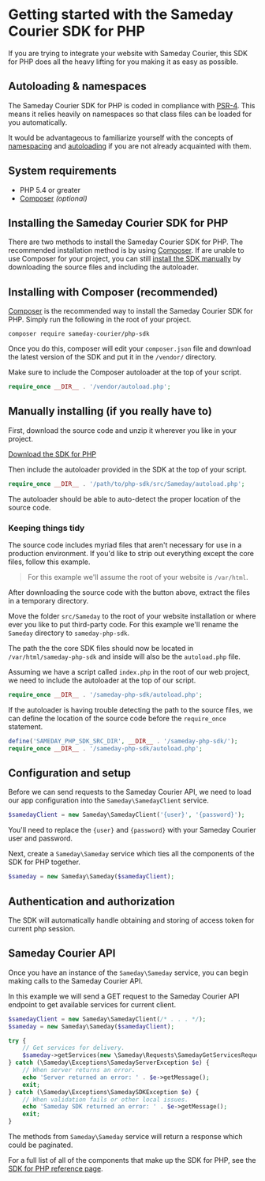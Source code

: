 # Getting started with the Sameday Courier SDK for PHP

If you are trying to integrate your website with Sameday Courier, this SDK for PHP does all the heavy lifting for you making it as easy as possible.

## Autoloading & namespaces

The Sameday Courier SDK for PHP is coded in compliance with [PSR-4](http://www.php-fig.org/psr/psr-4/). This means it relies heavily on namespaces so that class files can be loaded for you automatically.

It would be advantageous to familiarize yourself with the concepts of [namespacing](http://php.net/manual/en/language.namespaces.rationale.php) and [autoloading](http://php.net/manual/en/function.spl-autoload-register.php) if you are not already acquainted with them.

## System requirements

- PHP 5.4 or greater
- [Composer](https://getcomposer.org/) *(optional)*

## Installing the Sameday Courier SDK for PHP

There are two methods to install the Sameday Courier SDK for PHP. The recommended installation method is by using [Composer](#installing-with-composer-recommended). If are unable to use Composer for your project, you can still [install the SDK manually](#manually-installing-if-you-really-have-to) by downloading the source files and including the autoloader.

## Installing with Composer (recommended)

[Composer](https://getcomposer.org/) is the recommended way to install the Sameday Courier SDK for PHP. Simply run the following in the root of your project.

```
composer require sameday-courier/php-sdk
```

Once you do this, composer will edit your `composer.json` file and download the latest version of the SDK and put it in the `/vendor/` directory.

Make sure to include the Composer autoloader at the top of your script.

```php
require_once __DIR__ . '/vendor/autoload.php';
```

## Manually installing (if you really have to)

First, download the source code and unzip it wherever you like in your project.

[Download the SDK for PHP](https://github.com/sameday-courier/php-sdk/releases)

Then include the autoloader provided in the SDK at the top of your script.

```php
require_once __DIR__ . '/path/to/php-sdk/src/Sameday/autoload.php';
```

The autoloader should be able to auto-detect the proper location of the source code.

### Keeping things tidy

The source code includes myriad files that aren't necessary for use in a production environment. If you'd like to strip out everything except the core files, follow this example.

>  For this example we'll assume the root of your website is `/var/html`.

After downloading the source code with the button above, extract the files in a temporary directory.

Move the folder `src/Sameday` to the root of your website installation or where ever you like to put third-party code. For this example we'll rename the `Sameday` directory to `sameday-php-sdk`.

The path the the core SDK files should now be located in `/var/html/sameday-php-sdk` and inside will also be the `autoload.php` file.

Assuming we have a script called `index.php` in the root of our web project, we need to include the autoloader at the top of our script.

```php
require_once __DIR__ . '/sameday-php-sdk/autoload.php';
```

If the autoloader is having trouble detecting the path to the source files, we can define the location of the source code before the `require_once` statement.

```php
define('SAMEDAY_PHP_SDK_SRC_DIR', __DIR__ . '/sameday-php-sdk/');
require_once __DIR__ . '/sameday-php-sdk/autoload.php';
```

## Configuration and setup

Before we can send requests to the Sameday Courier API, we need to load our app configuration into the `Sameday\SamedayClient` service.

```php
$samedayClient = new Sameday\SamedayClient('{user}', '{password}');
```

You'll need to replace the `{user}` and `{password}` with your Sameday Courier user and password.

Next, create a `Sameday\Sameday` service which ties all the components of the SDK for PHP together.

```php
$sameday = new Sameday\Sameday($samedayClient);
```

## Authentication and authorization

The SDK will automatically handle obtaining and storing of access token for current php session.

## Sameday Courier API

Once you have an instance of the `Sameday\Sameday` service, you can begin making calls to the Sameday Courier API.

In this example we will send a GET request to the Sameday Courier API endpoint to get available services for current client.

```php
$samedayClient = new Sameday\SamedayClient(/* . . . */);
$sameday = new Sameday\Sameday($samedayClient);

try {
    // Get services for delivery.
    $sameday->getServices(new \Sameday\Requests\SamedayGetServicesRequest());
} catch (\Sameday\Exceptions\SamedayServerException $e) {
    // When server returns an error.
    echo 'Server returned an error: ' . $e->getMessage();
    exit;
} catch (\Sameday\Exceptions\SamedaySDKException $e) {
    // When validation fails or other local issues.
    echo 'Sameday SDK returned an error: ' . $e->getMessage();
    exit;
}
```

The methods from `Sameday\Sameday` service will return a response which could be paginated.

For a full list of all of the components that make up the SDK for PHP, see the [SDK for PHP reference page](reference.md).
